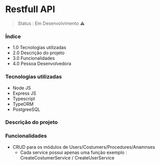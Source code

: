 <h1>Restfull API</h1>

> Status : Em Desenvolvimento ⚠️

### Índice
+ 1.0 Tecnologias utilizadas
+ 2.0 Descrição do projeto
+ 3.0 Funcionalidades
+ 4.0 Pessoa Desenvolvedora

### Tecnologias utilizadas
* Node JS
* Express JS
* Typescript
* TypeORM
* PostgreeSQL


### Descrição do projeto


### Funcionalidades
- CRUD para os módulos de Users/Costumers/Procedures/Anamnses
   * Cada service possui apenas uma função exemplo : CreateCostumerService / CreateUserService 


  

